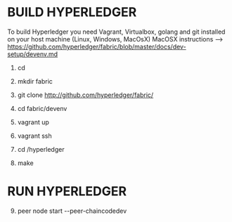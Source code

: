

BUILD HYPERLEDGER
=================

To build Hyperledger you need Vagrant, Virtualbox, golang and git installed on your host machine (Linux, Windows, MacOsX)
MacOSX instructions --> https://github.com/hyperledger/fabric/blob/master/docs/dev-setup/devenv.md

1. cd

2. mkdir fabric

3. git clone http://github.com/hyperledger/fabric/

4. cd fabric/devenv

5. vagrant up

6. vagrant ssh

7. cd /hyperledger

8. make


RUN HYPERLEDGER
===============

9. peer node start --peer-chaincodedev
